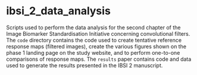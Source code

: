 # ibsi_2_data_analysis
Scripts used to perform the data analysis for the second chapter of the Image Biomarker Standardisation Initiative concerning convolutional filters. The `code` directory contains the code used to create tentative reference response maps (filtered images), create the various figures shown on the phase 1 landing page on the study website, and to perform one-to-one comparisons of response maps. The `results` paper contains code and data used to generate the results presented in the IBSI 2 manuscript.
